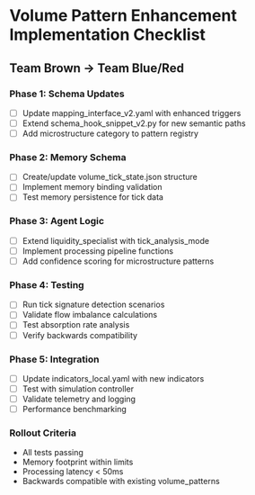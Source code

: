 
# Volume Pattern Enhancement Implementation Checklist
## Team Brown → Team Blue/Red

### Phase 1: Schema Updates
- [ ] Update mapping_interface_v2.yaml with enhanced triggers
- [ ] Extend schema_hook_snippet_v2.py for new semantic paths
- [ ] Add microstructure category to pattern registry

### Phase 2: Memory Schema
- [ ] Create/update volume_tick_state.json structure
- [ ] Implement memory binding validation
- [ ] Test memory persistence for tick data

### Phase 3: Agent Logic
- [ ] Extend liquidity_specialist with tick_analysis_mode
- [ ] Implement processing pipeline functions
- [ ] Add confidence scoring for microstructure patterns

### Phase 4: Testing
- [ ] Run tick signature detection scenarios
- [ ] Validate flow imbalance calculations
- [ ] Test absorption rate analysis
- [ ] Verify backwards compatibility

### Phase 5: Integration
- [ ] Update indicators_local.yaml with new indicators
- [ ] Test with simulation controller
- [ ] Validate telemetry and logging
- [ ] Performance benchmarking

### Rollout Criteria
- All tests passing
- Memory footprint within limits
- Processing latency < 50ms
- Backwards compatible with existing volume_patterns
